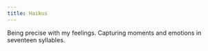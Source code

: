 ```yaml
---
title: Haikus
---
```


Being precise with my feelings. Capturing moments and emotions in seventeen syllables.

